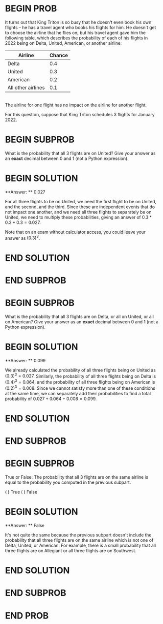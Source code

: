 # BEGIN PROB

It turns out that King Triton is so busy that he doesn't even book his own flights – he has a travel agent who books his flights for him. He doesn't get to choose the airline that he flies on, but his travel agent gave him the following table, which describes the probability of each of his flights in 2022 being on Delta, United, American, or another airline:

| Airline | Chance |
| --- | --- |
| Delta | 0.4 |
| United | 0.3 |
| American | 0.2 |
| All other airlines | 0.1 |
<br />
The airline for one flight has no impact on the airline for another flight.

For this question, suppose that King Triton schedules 3 flights for January 2022.

# BEGIN SUBPROB

What is the probability that all 3 flights are on United? Give your answer as an **exact** decimal between 0 and 1 (not a Python expression).

# BEGIN SOLUTION

**Answer: ** 0.027

For all three flights to be on United, we need the first flight to be on United, and the second, and the third. Since these are independent events that do not impact one another, and we need all three flights to separately be on United, we need to multiply these probabilities, giving an answer of $0.3*0.3*0.3 = 0.027$.

Note that on an exam without calculator access, you could leave your answer as $(0.3)^3$.

# END SOLUTION

# END SUBPROB

# BEGIN SUBPROB

What is the probability that all 3 flights are on Delta, or all on United, or all on American? Give your answer as an **exact** decimal between 0 and 1 (not a Python expression).

# BEGIN SOLUTION

**Answer: ** 0.099

We already calculated the probability of all three flights being on United as $(0.3)^3 = 0.027$. Similarly, the probability of all three flights being on Delta is $(0.4)^3 = 0.064$, and the probability of all three flights being on American is $(0.2)^3 = 0.008$. Since we cannot satisfy more than one of these conditions at the same time, we can separately add their probabilities to find a total probability of $0.027 + 0.064 + 0.008 = 0.099$.

# END SOLUTION

# END SUBPROB

# BEGIN SUBPROB

True or False: The probability that all 3 flights are on the same airline is equal to the probability you computed in the previous subpart.

( ) True
( ) False

# BEGIN SOLUTION

**Answer: ** False

It's not quite the same because the previous subpart doesn't include the probability that all three flights are on the same airline which is not one of Delta, United, or American. For example, there is a small probability that all three flights are on Allegiant or all three flights are on Southwest. 

# END SOLUTION

# END SUBPROB

# END PROB